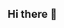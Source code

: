 ## Hi there 👋

<!--
**zinnialulu/zinnialulu** is a ✨ _special_ ✨ repository because its `README.md` (this file) appears on your GitHub profile.

30y+ boomer, omw to get new skills, learn new things, maybe get a job and after all, have a own happy life ❤️‍🔥

- Currently learning SQL, R, python...
- Currently dreaming to make a game
- Currently aiming to become a data analyst
